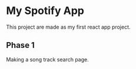 # My Spotify App
This project are made as my first react app project.

## Phase 1
Making a song track search page.